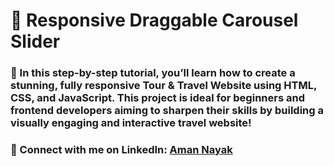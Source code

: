 # 🎥 Responsive Draggable Carousel Slider
### 🚀 In this step-by-step tutorial, you’ll learn how to create a stunning, fully responsive Tour & Travel Website using HTML, CSS, and JavaScript. This project is ideal for beginners and frontend developers aiming to sharpen their skills by building a visually engaging and interactive travel website!


### 💼 Connect with me on LinkedIn:  [Aman Nayak](https://www.linkedin.com/in/amanayak/)